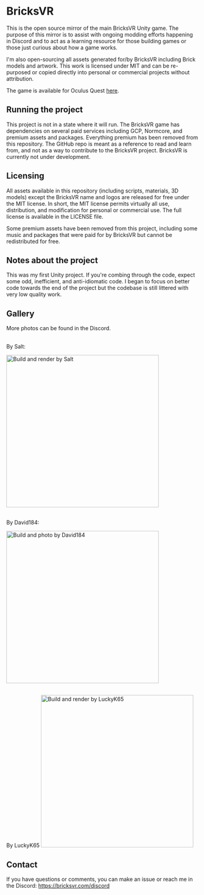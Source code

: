 # BricksVR

This is the open source mirror of the main BricksVR Unity game. The purpose of this mirror is to assist with ongoing modding efforts happening in Discord and to act as a learning resource for those building games or those just curious about how a game works.

I'm also open-sourcing all assets generated for/by BricksVR including Brick models and artwork. This work is licensed under MIT and can be re-purposed or copied directly into personal or commercial projects without attribution.

The game is available for Oculus Quest [here](https://www.oculus.com/experiences/quest/4018602774873329/).

## Running the project

This project is not in a state where it will run. The BricksVR game has dependencies on several paid services including GCP, Normcore, and premium assets and packages. Everything premium has been removed from this repository. The GitHub repo is meant as a reference to read and learn from, and not as a way to contribute to the BricksVR project. BricksVR is currently not under development.

## Licensing

All assets available in this repository (including scripts, materials, 3D models) except the BricksVR name and logos are released for free under the MIT license. In short, the MIT license permits virtually all use, distribution, and modification for personal or commercial use. The full license is available in the LICENSE file.

Some premium assets have been removed from this project, including some music and packages that were paid for by BricksVR but cannot be redistributed for free.

## Notes about the project

This was my first Unity project. If you're combing through the code, expect some odd, inefficient, and anti-idiomatic code. I began to focus on better code towards the end of the project but the codebase is still littered with very low quality work.

## Gallery

More photos can be found in the Discord.

</br>
By Salt:

<img src="https://media.discordapp.net/attachments/820779935362449409/874858398905172028/frogs-1.png" height=400 title="Build and render by Salt"></img>

</br>
By David184:

<img src="https://media.discordapp.net/attachments/820779935362449409/867015651959898172/unknown.png?5" height=400 title="Build and photo by David184"></img>

</br>
By LuckyK65
<img src="https://media.discordapp.net/attachments/820779935362449409/874314228616544296/duckcrossing.png?width=1980&height=1238" height=400 title="Build and render by LuckyK65"></img>

## Contact

If you have questions or comments, you can make an issue or reach me in the Discord: https://bricksvr.com/discord

